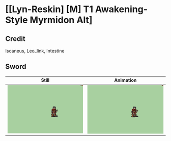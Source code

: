 # [\[Lyn-Reskin\] \[M\] T1 Awakening-Style Myrmidon Alt]

## Credit

Iscaneus, Leo_link, Intestine

## Sword

| Still | Animation |
| :---: | :-------: |
| ![Sword still](./Sword_000.png) | ![Sword animation](./Sword.gif) |
